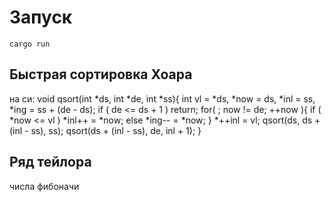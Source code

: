 # Запуск

    cargo run

## Быстрая сортировка Хоара

на си: 
void qsort(int *ds, int *de, int *ss){
    int vl = *ds, *now = ds, *inl = ss, *ing = ss + (de - ds);
    if ( de <= ds + 1 ) return;
    for( ; now != de; ++now ){
        if ( *now <= vl ) *inl++ = *now;
        else *ing-- = *now;
    }
    *++inl = vl;
    qsort(ds, ds + (inl - ss), ss);
    qsort(ds + (inl - ss), de, inl + 1);
}

## Ряд тейлора

числа фибоначи
